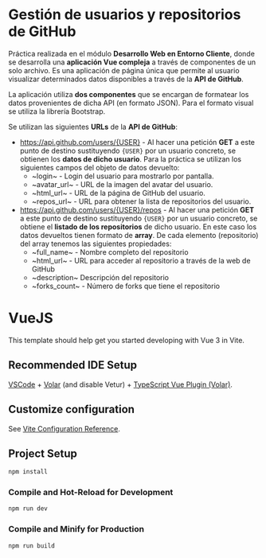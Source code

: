 # Gestión de usuarios y repositorios de GitHub

Práctica realizada en el módulo **Desarrollo Web en Entorno Cliente**, donde se desarrolla una **aplicación Vue compleja** a través de componentes de un solo archivo. Es una aplicación de página única que permite al usuario visualizar determinados datos disponibles a través de la **API de GitHub**.

La aplicación utiliza **dos componentes** que se encargan de formatear los datos provenientes de dicha API (en formato JSON). Para el formato visual se utiliza la librería Bootstrap.

Se utilizan las siguientes **URLs** de la **API de GitHub**:
- https://api.github.com/users/{USER} - Al hacer una petición **GET** a este punto de destino sustituyendo `{USER}` por un usuario concreto, se obtienen los **datos de dicho usuario**. Para la práctica se utilizan los siguientes campos del objeto de datos devuelto:
  - ~login~ - Login del usuario para mostrarlo por pantalla.
  - ~avatar_url~ - URL de la imagen del avatar del usuario.
  - ~html_url~ - URL de la página de GitHub del usuario.
  - ~repos_url~ - URL para obtener la lista de repositorios del usuario.
- https://api.github.com/users/{USER}/repos - Al hacer una petición **GET** a este punto de destino sustituyendo `{USER}` por un usuario concreto, se obtiene el **listado de los repositorios** de dicho usuario. En este caso los datos devueltos tienen formato de **array**. De cada elemento (repositorio) del array tenemos las siguientes propiedades:
  - ~full_name~ - Nombre completo del repositorio
  - ~html_url~ - URL para acceder al repositorio a través de la web de GitHub
  - ~description~ Descripción del repositorio
  - ~forks_count~ - Número de forks que tiene el repositorio



# VueJS

This template should help get you started developing with Vue 3 in Vite.

## Recommended IDE Setup

[VSCode](https://code.visualstudio.com/) + [Volar](https://marketplace.visualstudio.com/items?itemName=Vue.volar) (and disable Vetur) + [TypeScript Vue Plugin (Volar)](https://marketplace.visualstudio.com/items?itemName=Vue.vscode-typescript-vue-plugin).

## Customize configuration

See [Vite Configuration Reference](https://vitejs.dev/config/).

## Project Setup

```sh
npm install
```

### Compile and Hot-Reload for Development

```sh
npm run dev
```

### Compile and Minify for Production

```sh
npm run build
```
